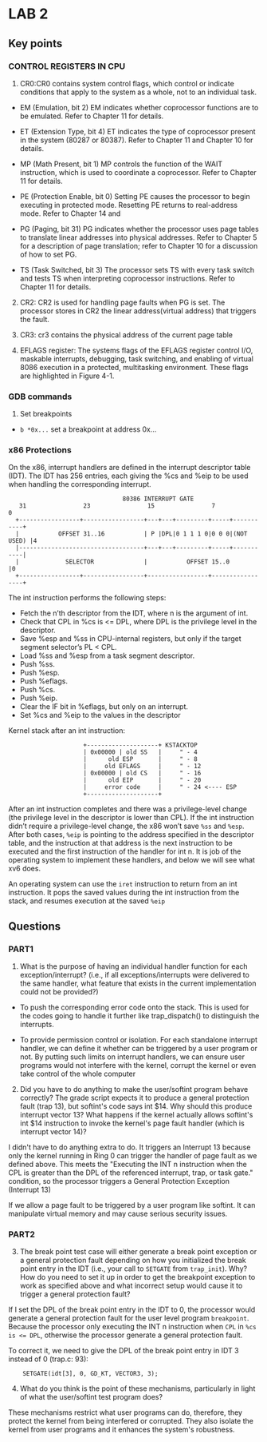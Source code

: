 # LAB 2

## Key points

### CONTROL REGISTERS IN CPU

1. CR0:CR0 contains system control flags, which control or indicate conditions that apply to the system as a whole, not to an individual task.

  + EM (Emulation, bit 2)
    EM indicates whether coprocessor functions are to be emulated. Refer to
    Chapter 11 for details.
  + ET (Extension Type, bit 4)
     ET indicates the type of coprocessor present in the system (80287 or
    80387). Refer to Chapter 11 and Chapter 10 for details.
  + MP (Math Present, bit 1)
    MP controls the function of the WAIT instruction, which is used to
    coordinate a coprocessor. Refer to Chapter 11 for details.
  + PE (Protection Enable, bit 0)
    Setting PE causes the processor to begin executing in protected mode.
    Resetting PE returns to real-address mode. Refer to Chapter 14 and

  + PG (Paging, bit 31)
     PG indicates whether the processor uses page tables to translate linear
    addresses into physical addresses. Refer to Chapter 5 for a description
     of page translation; refer to Chapter 10 for a discussion of how to set
    PG.
  + TS (Task Switched, bit 3)
   The processor sets TS with every task switch and tests TS when
   interpreting coprocessor instructions. Refer to Chapter 11 for details.


2. CR2: CR2 is used for handling page faults when PG is set. The processor stores in CR2 the linear address(virtual address) that triggers the fault. 

3. CR3: cr3 contains the physical address of the current page table

4. EFLAGS register: The systems flags of the EFLAGS register control I/O, maskable interrupts, debugging, task switching, and enabling of virtual 8086 execution in a protected, multitasking environment. These flags are highlighted in Figure 4-1.


### GDB commands

1. Set breakpoints
  + `b *0x...` set a breakpoint at address 0x...

### x86 Protections

On the x86, interrupt handlers are defined in the interrupt descriptor table (IDT).
The IDT has 256 entries, each giving the %cs and %eip to be used when handling the
corresponding interrupt.

```
                                80386 INTERRUPT GATE
   31                23                15                7                0
  +-----------------+-----------------+---+---+---------+-----+-----------+
  |           OFFSET 31..16           | P |DPL|0 1 1 1 0|0 0 0|(NOT USED) |4
  |-----------------------------------+---+---+---------+-----+-----------|
  |             SELECTOR              |           OFFSET 15..0            |0
  +-----------------+-----------------+-----------------+-----------------+
```

The int instruction performs the following steps:
  + Fetch the n’th descriptor from the IDT, where n is the argument of int.
  + Check that CPL in %cs is <= DPL, where DPL is the privilege level in the descriptor.
  + Save %esp and %ss in CPU-internal registers, but only if the target segment selector’s PL < CPL.
  + Load %ss and %esp from a task segment descriptor.
  + Push %ss.
  + Push %esp.
  + Push %eflags.
  + Push %cs.
  + Push %eip.
  + Clear the IF bit in %eflags, but only on an interrupt.
  + Set %cs and %eip to the values in the descriptor

Kernel stack after an int instruction:

```
                     +--------------------+ KSTACKTOP             
                     | 0x00000 | old SS   |     " - 4
                     |      old ESP       |     " - 8
                     |     old EFLAGS     |     " - 12
                     | 0x00000 | old CS   |     " - 16
                     |      old EIP       |     " - 20
                     |     error code     |     " - 24 <---- ESP
                     +--------------------+
```
After an int instruction completes and there was a
privilege-level change (the privilege level in the descriptor is lower than CPL). If the
int instruction didn’t require a privilege-level change, the x86 won’t save `%ss` and
`%esp`. After both cases, `%eip` is pointing to the address specified in the descriptor table, and the instruction at that address is the next instruction to be executed and the
first instruction of the handler for int n. It is job of the operating system to implement these handlers, and below we will see what xv6 does.

An operating system can use the `iret` instruction to return from an int instruction. It pops the saved values during the int instruction from the stack, and resumes
execution at the saved `%eip`

## Questions

### PART1

1. What is the purpose of having an individual handler function for each exception/interrupt? (i.e., if all exceptions/interrupts were delivered to the same handler, what feature that exists in the current implementation could not be provided?)
  + To push the corresponding error code onto the stack. This is used for the codes going to handle it further like trap_dispatch() to distinguish the interrupts.

  + To provide permission control or isolation. For each standalone interrupt handler, we can define it whether can be triggered by a user program or not. By putting such limits on interrupt handlers, we can ensure user programs would not interfere with the kernel, corrupt the kernel or even take control of the whole computer





2. Did you have to do anything to make the user/softint program behave correctly? The grade script expects it to produce a general protection fault (trap 13), but softint's code says int $14. Why should this produce interrupt vector 13? What happens if the kernel actually allows softint's int $14 instruction to invoke the kernel's page fault handler (which is interrupt vector 14)?

I didn't have to do anything extra to do. It triggers an Interrupt 13 because only the kernel running in Ring 0 can trigger the handler of page fault as we defined above. This meets the "Executing the INT n instruction when the CPL is greater than the DPL of the referenced interrupt, trap, or task gate." condition, so the processor triggers a General Protection Exception (Interrupt 13)

If we allow a page fault to be triggered by a user program like softint. It can manipulate virtual memory and may cause serious security issues.



### PART2

3. The break point test case will either generate a break point exception or a general protection fault depending on how you initialized the break point entry in the IDT (i.e., your call to `SETGATE` from `trap_init`). Why? How do you need to set it up in order to get the breakpoint exception to work as specified above and what incorrect setup would cause it to trigger a general protection fault?

If I set the DPL of the break point entry in the IDT to 0, the processor would generate a general protection fault for the user level program `breakpoint`. Because the processor only executing the INT n instruction when `CPL` in `%cs is <= DPL`, otherwise the processor generate a general protection fault.

To correct it, we need to give the DPL of the break point entry in IDT 3 instead of 0 (trap.c: 93):
```
	SETGATE(idt[3], 0, GD_KT, VECTOR3, 3);
```


4. What do you think is the point of these mechanisms, particularly in light of what the user/softint test program does?

These mechanisms restrict what user programs can do, therefore, they protect the kernel from being interfered or corrupted. They also isolate the kernel from user programs and it enhances the system's robustness.